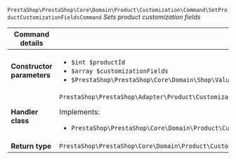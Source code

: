 `PrestaShop\PrestaShop\Core\Domain\Product\Customization\Command\SetProductCustomizationFieldsCommand`
_Sets product customization fields_

| Command details            |    |
| -------------------------- | -- |
| **Constructor parameters** | <ul> <li>`$int $productId`</li>  <li>`$array $customizationFields`</li>  <li>`$PrestaShop\PrestaShop\Core\Domain\Shop\ValueObject\ShopConstraint $shopConstraint`</li> </ul> |
| **Handler class**          | `PrestaShop\PrestaShop\Adapter\Product\Customization\CommandHandler\SetProductCustomizationFieldsHandler`  <p> Implements: </p> <ul>  <li>`PrestaShop\PrestaShop\Core\Domain\Product\Customization\CommandHandler\SetProductCustomizationFieldsHandlerInterface`</li>  |
| **Return type** |  `PrestaShop\PrestaShop\Core\Domain\Product\Customization\ValueObject\CustomizationFieldId[]`  |
